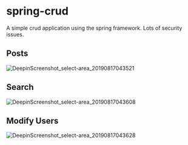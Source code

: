 # spring-crud
A simple crud application using the spring framework. Lots of security issues. 

## Posts

![DeepinScreenshot_select-area_20190817043521](https://user-images.githubusercontent.com/43765893/63206268-618ac080-c0a9-11e9-9ae9-352b50f1b615.png)


## Search

![DeepinScreenshot_select-area_20190817043608](https://user-images.githubusercontent.com/43765893/63206269-62235700-c0a9-11e9-850f-d70bb4978053.png)


## Modify Users

![DeepinScreenshot_select-area_20190817043628](https://user-images.githubusercontent.com/43765893/63206271-62235700-c0a9-11e9-9a1b-970d93f48bec.png)
